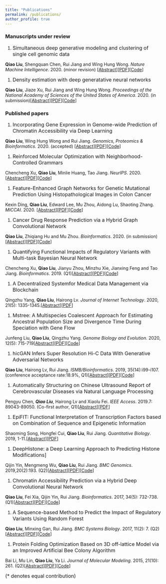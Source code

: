 ```yaml
---
title: "Publications"
permalink: /publications/
author_profile: true
---
```


<style>
.pub{font-size:16px;}
</style>

<h3>Manuscripts under review</h3>

1. <div class="pub">Simultaneous deep generative modeling and clustering of single cell genomic data<br>
<b>Qiao Liu</b>, Shengquan Chen, Rui Jiang and Wing Hung Wong.
<i>Nature Machine Intelligence</i>. 2020. (minor revision) [<a href="https://liu-q16.github.io/publications/scDEC">Abstract</a>][<a href="https://liu-q16.github.io/files/scDEC.pdf">PDF</a>][<a href="https://github.com/kimmo1019/scDEC">Code</a>]</div>

1. <div class="pub">Density estimation with deep generatative neural networks <br>
<b>Qiao Liu</b>, Jiaze Xu, Rui Jiang and Wing Hung Wong.
<i>Proceedings of the National Academy of Sciences of the United States of America</i>. 2020. (in submission)[<a href="https://liu-q16.github.io/publications/Roundtrip">Abstract</a>][<a href="https://liu-q16.github.io/files/Roundtrip.pdf">PDF</a>][<a href="https://github.com/kimmo1019/Roundtrip">Code</a>]</div>

<h3>Published papers</h3>

1. <div class="pub">Incorporating Gene Expression in Genome-wide Prediction of Chromatin Accessibility via Deep Learning<br>
<b>Qiao Liu</b>, Wing Hung Wong and Rui Jiang.
<i>Genomics, Proteomics & Bioinformatics</i>. 2020. (accepted) [<a href="https://liu-q16.github.io/publications/DeepCAGE">Abstract</a>][<a href="https://liu-q16.github.io/files/DeepCAGE.pdf">PDF</a>][<a href="https://github.com/kimmo1019/DeepCAGE">Code</a>]</div>

1. <div class="pub">Reinforced Molecular Optimization with Neighborhood-Controlled Grammars<br>
Chencheng Xu, <b>Qiao Liu</b>, Minlie Huang, Tao Jiang.
<i>NeurIPS</i>. 2020. [<a href="https://liu-q16.github.io/publications/MNCE-RL">Abstract</a>][<a href="https://liu-q16.github.io/files/MNCE-RL.pdf">PDF</a>][<a href="https://github.com/Zoesgithub/MNCE-RL">Code</a>]</div>

1. <div class="pub">Feature-Enhanced Graph Networks for Genetic Mutational Prediction Using Histopathological Images in Colon Cancer<br>
Kexin Ding, <b>Qiao Liu</b>, Edward Lee, Mu Zhou, Aidong Lu, Shaoting Zhang.
<i>MICCAI</i>. 2020. [<a href="https://liu-q16.github.io/publications/DeepCAGE">Abstract</a>][<a href="https://liu-q16.github.io/files/DeepCAGE.pdf">PDF</a>][<a href="https://github.com/kimmo1019/DeepCAGE">Code</a>]</div>

1. <div class="pub">Cancer Drug Response Prediction via a Hybrid Graph Convolutional Network <br>
<b>Qiao Liu</b>, Zhiqiang Hu and Mu Zhou.
<i>Bioinformatics</i>. 2020. (in submission)[<a href="https://liu-q16.github.io/publications/DeepCDR">Abstract</a>][<a href="https://liu-q16.github.io/files/DeepCDR.pdf">PDF</a>][<a href="https://github.com/kimmo1019/DeepCDR">Code</a>]</div>

1. <div class="pub">Quantifying Functional Impacts of Regulatory Variants with Multi-task Bayesian Neural Network <br>
Chencheng Xu, <b>Qiao Liu</b>, Jianyu Zhou, Minzhu Xie, Jianxing Feng and Tao Jiang.
<i>Bioinformatics</i>. 2019. (Q1)[<a href="https://liu-q16.github.io/publications/MtBNN">Abstract</a>][<a href="https://liu-q16.github.io/files/MtBNN.pdf">PDF</a>][<a href="https://github.com/Zoesgithub/MtBNN">Code</a>]</div>

1. <div class="pub">A Decentralized Systemfor Medical Data Management via Blockchain <br>
Qingzhu Yang, <b>Qiao Liu</b>, Hairong Lv.
<i>Journal of Internet Technology</i>. 2020, 21(5): 1335-1345.[<a href="https://liu-q16.github.io/publications/BlockChain">Abstract</a>][<a href="https://liu-q16.github.io/files/BlockChain.pdf">PDF</a>]</div>

1. <div class="pub">Mstree: A Multispecies Coalescent Approach for Estimating Ancestral Population Size and Divergence Time During Speciation with Gene Flow <br>
Junfeng Liu, <b>Qiao Liu</b>, Qingzhu Yang.
<i>Genome Biology and Evolution</i>. 2020, 12(5): 715-719[<a href="https://liu-q16.github.io/publications/MStree">Abstract</a>][<a href="https://liu-q16.github.io/files/MStree.pdf">PDF</a>][<a href="https://github.com/liujunfengtop/MStree">Code</a>]</div>

1. <div class="pub">hicGAN Infers Super Resolution Hi-C Data With Generative Adversarial Networks <br>
<b>Qiao Liu</b>, Hairong Lv, Rui Jiang.
<i>ISMB/Bioinformatics</i>. 2019, 35(14):i99-i107.(conference acceptance rate:18.9%, Q1)[<a href="https://liu-q16.github.io/publications/hicGAN">Abstract</a>][<a href="https://liu-q16.github.io/files/hicGAN.pdf">PDF</a>][<a href="https://github.com/kimmo1019/hicGAN">Code</a>]</div>

1. <div class="pub">Automatically Structuring on Chinese Ultrasound Report of Cerebrovascular Diseases via Natural Language Processing <br>
Pengyu Chen<sup>*</sup>, <b>Qiao Liu</b><sup>*</sup>, Hairong Lv and Xiaolu Fei.
<i>IEEE Access</i>. 2019.7: 89043-89050. (Co-first author, Q1)[<a href="https://liu-q16.github.io/publications/CRF">Abstract</a>][<a href="https://liu-q16.github.io/files/CRF.pdf">PDF</a>]</div>

1. <div class="pub">EpiFIT: Functional Interpretation of Transcription Factors based on Combination of Sequence and Epigenetic Information <br>
Shaoming Song, Hongfei Cui, <b>Qiao Liu</b>, Rui Jiang.
<i>Quantitative Biology</i>. 2019, 1-11.[<a href="https://liu-q16.github.io/publications/EpiFIT">Abstract</a>][<a href="https://liu-q16.github.io/files/EpiFIT.pdf">PDF</a>]</div>

1. <div class="pub">DeepHistone: a Deep Learning Approach to Predicting Histone Modifications] <br>
Qijin Yin, Mengmeng Wu, <b>Qiao Liu</b>, Rui Jiang.
<i>BMC Genomics</i>. 2019,20(2):193. (Q2)[<a href="https://liu-q16.github.io/publications/DeepHistone">Abstract</a>][<a href="https://liu-q16.github.io/files/DeepHistone.pdf">PDF</a>][<a href="https://github.com/QijinYin/DeepHistone">Code</a>]</div>

1. <div class="pub">Chromatin Accessibility Prediction via a Hybrid Deep Convolutional Neural Network <br>
<b>Qiao Liu</b>, Fei Xia, Qijin Yin, Rui Jiang.
<i>Bioinformatics</i>. 2017, 34(5): 732-738. (Q1)[<a href="https://liu-q16.github.io/publications/Deopen">Abstract</a>][<a href="https://liu-q16.github.io/files/Deopen.pdf">PDF</a>][<a href="https://github.com/kimmo1019/Deopen">Code</a>]</div>

1. <div class="pub">A Sequence-based Method to Predict the Impact of Regulatory Variants Using Random Forest <br>
<b>Qiao Liu</b>, Minxing Gan, Rui Jiang.
<i>BMC Systems Biology</i>. 2017, 11(2): 7. (Q2)[<a href="https://liu-q16.github.io/publications/kmerforest">Abstract</a>][<a href="https://liu-q16.github.io/files/kmerforest.pdf">PDF</a>][<a href="https://github.com/kimmo1019/kmerforest">Code</a>]</div>

1. <div class="pub">Protein Folding Optimization Based on 3D off-lattice Model via an Improved Artificial Bee Colony Algorithm <br>
Bai Li, Mu Lin, <b>Qiao Liu</b>, Ya Li.
<i>Journal of Molecular Modeling</i>. 2015, 21(10): 261. (Q2)[<a href="https://liu-q16.github.io/publications/BE-ABC">Abstract</a>][<a href="https://liu-q16.github.io/files/BE-ABC.pdf">PDF</a>][<a href="https://github.com/kimmo1019/BE-ABC">Code</a>]</div>

<div class="pub">
(* denotes equal contribution)
</div>




